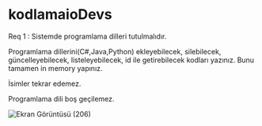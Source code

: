 # kodlamaioDevs

Req 1 : Sistemde programlama dilleri tutulmalıdır.

Programlama dillerini(C#,Java,Python) ekleyebilecek, silebilecek, güncelleyebilecek, listeleyebilecek, id ile getirebilecek kodları yazınız. Bunu tamamen in memory yapınız.

İsimler tekrar edemez.

Programlama dili boş geçilemez.

![Ekran Görüntüsü (206)](https://user-images.githubusercontent.com/62998273/202725394-50d2cab3-6259-4aae-b99c-cb9266afc01f.png)
